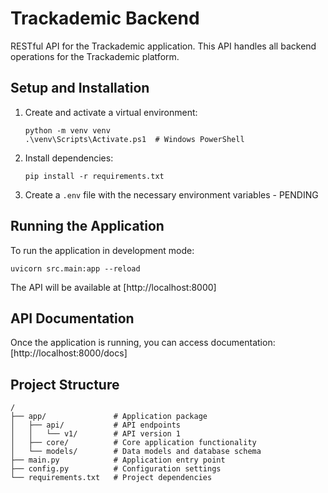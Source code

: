 # Trackademic Backend

RESTful API for the Trackademic application. This API handles all backend operations for the Trackademic platform.

## Setup and Installation

1. Create and activate a virtual environment:
   ```
   python -m venv venv
   .\venv\Scripts\Activate.ps1  # Windows PowerShell
   ```
2. Install dependencies:
   ```
   pip install -r requirements.txt
   ```
3. Create a `.env` file with the necessary environment variables - PENDING
   
## Running the Application

To run the application in development mode:

```
uvicorn src.main:app --reload
```

The API will be available at [http://localhost:8000]

## API Documentation

Once the application is running, you can access documentation: [http://localhost:8000/docs]

## Project Structure

```
/
├── app/               # Application package
│   ├── api/           # API endpoints
│   │   └── v1/        # API version 1
│   ├── core/          # Core application functionality
│   └── models/        # Data models and database schema
├── main.py            # Application entry point
├── config.py          # Configuration settings
└── requirements.txt   # Project dependencies
```
